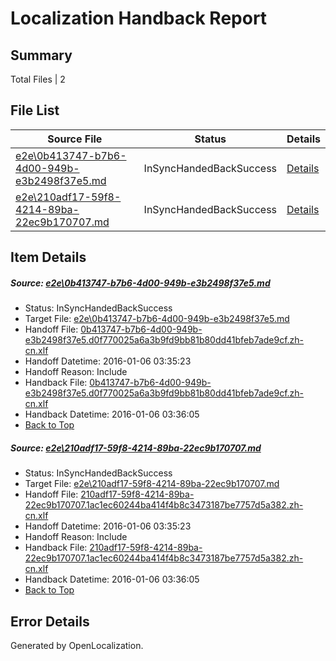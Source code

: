# <a name='report-top'></a> Localization Handback Report

## Summary
 Total Files | 2

## File List
 Source File | Status | Details 
 ----------- | ------ | ------- 
 [e2e\0b413747-b7b6-4d00-949b-e3b2498f37e5.md](https://github.com/OpenLocalizationTest/oltest/blob/60ebca20782d521d0142eb67e2ad12ba399ba9a2/e2e/0b413747-b7b6-4d00-949b-e3b2498f37e5.md) | InSyncHandedBackSuccess | [Details](#59567e9284ab0a0861c8e5800813e412c42a1d621)
 [e2e\210adf17-59f8-4214-89ba-22ec9b170707.md](https://github.com/OpenLocalizationTest/oltest/blob/60ebca20782d521d0142eb67e2ad12ba399ba9a2/e2e/210adf17-59f8-4214-89ba-22ec9b170707.md) | InSyncHandedBackSuccess | [Details](#388d0046ddd5f0f325c9d2c9310db4a1a1f0732b2)

## Item Details
##### <a name='59567e9284ab0a0861c8e5800813e412c42a1d621'></a> Source: [e2e\0b413747-b7b6-4d00-949b-e3b2498f37e5.md](https://github.com/OpenLocalizationTest/oltest/blob/60ebca20782d521d0142eb67e2ad12ba399ba9a2/e2e/0b413747-b7b6-4d00-949b-e3b2498f37e5.md)
* Status: InSyncHandedBackSuccess
* Target File: [e2e\0b413747-b7b6-4d00-949b-e3b2498f37e5.md](https://github.com/OpenLocalizationTestOrg/oltest.zh-cn/blob/b4d41108f8b7374a14a6a06124929143be881727/e2e/0b413747-b7b6-4d00-949b-e3b2498f37e5.md)
* Handoff File: [0b413747-b7b6-4d00-949b-e3b2498f37e5.d0f770025a6a3b9fd9bb81b80dd41bfeb7ade9cf.zh-cn.xlf](https://github.com/OpenLocalizationTestOrg/olhandoff/blob/5655929c4da2e1db3ad3ac073d9f07e4e5417900/ol-handoff/OpenLocalizationTestOrg/oltest.zh-cn/qimu/0b413747-b7b6-4d00-949b-e3b2498f37e5.d0f770025a6a3b9fd9bb81b80dd41bfeb7ade9cf.zh-cn.xlf)
* Handoff Datetime: 2016-01-06 03:35:23
* Handoff Reason: Include
* Handback File: [0b413747-b7b6-4d00-949b-e3b2498f37e5.d0f770025a6a3b9fd9bb81b80dd41bfeb7ade9cf.zh-cn.xlf](https://github.com/OpenLocalizationTestOrg/olhandback/blob/55a7cc338bf64ce4a60da5a95485700563aa9480/ol-handback/OpenLocalizationTestOrg/oltest.zh-cn/qimu/0b413747-b7b6-4d00-949b-e3b2498f37e5.d0f770025a6a3b9fd9bb81b80dd41bfeb7ade9cf.zh-cn.xlf)
* Handback Datetime: 2016-01-06 03:36:05
* [Back to Top](#report-top)

##### <a name='388d0046ddd5f0f325c9d2c9310db4a1a1f0732b2'></a> Source: [e2e\210adf17-59f8-4214-89ba-22ec9b170707.md](https://github.com/OpenLocalizationTest/oltest/blob/60ebca20782d521d0142eb67e2ad12ba399ba9a2/e2e/210adf17-59f8-4214-89ba-22ec9b170707.md)
* Status: InSyncHandedBackSuccess
* Target File: [e2e\210adf17-59f8-4214-89ba-22ec9b170707.md](https://github.com/OpenLocalizationTestOrg/oltest.zh-cn/blob/b4d41108f8b7374a14a6a06124929143be881727/e2e/210adf17-59f8-4214-89ba-22ec9b170707.md)
* Handoff File: [210adf17-59f8-4214-89ba-22ec9b170707.1ac1ec60244ba414f4b8c3473187be7757d5a382.zh-cn.xlf](https://github.com/OpenLocalizationTestOrg/olhandoff/blob/5655929c4da2e1db3ad3ac073d9f07e4e5417900/ol-handoff/OpenLocalizationTestOrg/oltest.zh-cn/qimu/210adf17-59f8-4214-89ba-22ec9b170707.1ac1ec60244ba414f4b8c3473187be7757d5a382.zh-cn.xlf)
* Handoff Datetime: 2016-01-06 03:35:23
* Handoff Reason: Include
* Handback File: [210adf17-59f8-4214-89ba-22ec9b170707.1ac1ec60244ba414f4b8c3473187be7757d5a382.zh-cn.xlf](https://github.com/OpenLocalizationTestOrg/olhandback/blob/55a7cc338bf64ce4a60da5a95485700563aa9480/ol-handback/OpenLocalizationTestOrg/oltest.zh-cn/qimu/210adf17-59f8-4214-89ba-22ec9b170707.1ac1ec60244ba414f4b8c3473187be7757d5a382.zh-cn.xlf)
* Handback Datetime: 2016-01-06 03:36:05
* [Back to Top](#report-top)


## Error Details

Generated by OpenLocalization.
